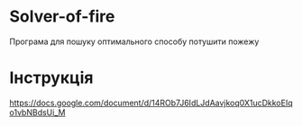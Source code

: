 # Solver-of-fire
Програма для пошуку оптимального способу потушити пожежу
# Інструкція
https://docs.google.com/document/d/14ROb7J6IdLJdAavjkoq0X1ucDkkoEIqo1vbNBdsUi_M
